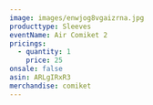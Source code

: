 ```yaml
---
image: images/enwjog8vgaizrna.jpg
producttype: Sleeves
eventName: Air Comiket 2
pricings:
  - quantity: 1
    price: 25
onsale: false
asin: ARLgIRxR3
merchandise: comiket
---
```

